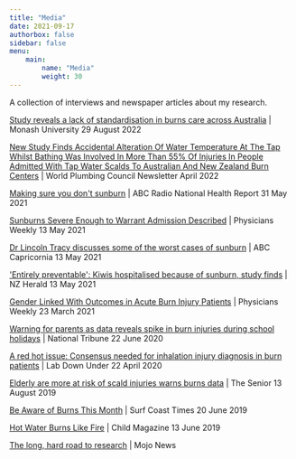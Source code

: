 ```yaml
---
title: "Media"
date: 2021-09-17
authorbox: false
sidebar: false
menu: 
    main: 
        name: "Media"
        weight: 30
---
```


A collection of interviews and newspaper articles about my research. 

[Study reveals a lack of standardisation in burns care across Australia](https://www.monash.edu/medicine/news/latest/2022-articles/study-reveals-a-lack-of-standardisation-in-burns-care-across-australia) | Monash University 29 August 2022

[New Study Finds Accidental Alteration Of Water Temperature At The Tap Whilst Bathing Was Involved In More Than 55% Of Injuries In People Admitted With Tap Water Scalds To Australian And New Zealand Burn Centers](https://www.worldplumbing.org/wpc-review-april-2022/#scalding) | World Plumbing Council Newsletter April 2022

[Making sure you don't sunburn](https://www.abc.net.au/radionational/programs/healthreport/making-sure-you-dont-sunburn/13364056) | ABC Radio National Health Report 31 May 2021

[Sunburns Severe Enough to Warrant Admission Described](https://www.physiciansweekly.com/sunburns-severe-enough-to-warrant-admission-described) | Physicians Weekly 13 May 2021

[Dr Lincoln Tracy discusses some of the worst cases of sunburn](https://drive.google.com/file/d/1ZcCZM_a2V67rzXaEJAcw68k7pheFcsu2/view) | ABC Capricornia 13 May 2021

['Entirely preventable': Kiwis hospitalised because of sunburn, study finds](https://www.nzherald.co.nz/nz/entirely-preventable-kiwis-hospitalised-because-of-sunburn-study-finds/6HTOWDVR7IU26X4SF4TM6QNJVA) | NZ Herald 13 May 2021

[Gender Linked With Outcomes in Acute Burn Injury Patients](https://www.physiciansweekly.com/gender-linked-with-outcomes-in-acute-burn-injury-patients) | Physicians Weekly 23 March 2021

[Warning for parents as data reveals spike in burn injuries during school holidays](https://www.nationaltribune.com.au/warning-for-parents-as-data-reveals-spike-in-burn-injuries-during-school-holidays/) | National Tribune 22 June 2020

[A red hot issue: Consensus needed for inhalation injury diagnosis in burn patients](https://labdownunder.com/a-red-hot-issue-consensus-needed-for-inhalation-injury-diagnosis-in-burn-patients) | Lab Down Under 22 April 2020

[Elderly are more at risk of scald injuries warns burns data](https://www.thesenior.com.au/story/6315473/shower-fall-left-80-year-old-with-serious-scald-burns) | The Senior 13 August 2019

[Be Aware of Burns This Month](https://timesnewsgroup.com.au/surfcoasttimes/living/be-aware-of-burns-this-month) | Surf Coast Times 20 June 2019

[Hot Water Burns Like Fire](https://www.childmags.com.au/hot-water-burns-like-fire) | Child Magazine 13 June 2019

[The long, hard road to research](https://www.mojonews.com.au/page/the-long-hard-road-to-research?amp=1) | Mojo News